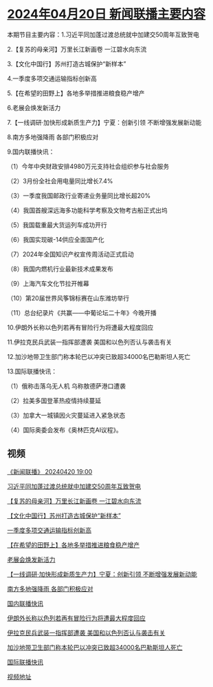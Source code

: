 # [2024年04月20日 新闻联播主要内容](https://tv.cctv.com/lm/xwlb/day/20240420.shtml)

本期节目主要内容：1.习近平同加蓬过渡总统就中加建交50周年互致贺电

2.【复苏的母亲河】万里长江新画卷 一江碧水向东流

3.【文化中国行】苏州打造古城保护“新样本”

4.一季度多项交通运输指标创新高

5.【在希望的田野上】各地多举措推进粮食稳产增产

6.老展会焕发新活力

7.【一线调研·加快形成新质生产力】宁夏：创新引领 不断增强发展新动能

8.南方多地强降雨 各部门积极应对

9.国内联播快讯：

（1）今年中央财政安排4980万元支持社会组织参与社会服务

（2）3月份全社会用电量同比增长7.4%

（3）一季度我国邮政行业寄递业务量同比增长超20%

（4）我国首艘深远海多功能科学考察及文物考古船正式出坞

（5）我国载重最大货运列车成功开行

（6）我国实现碳-14供应全面国产化

（7）2024年全国知识产权宣传周活动正式启动

（8）我国内燃机行业最新技术成果发布

（9）上海汽车文化节拉开帷幕

（10）第20届世界风筝锦标赛在山东潍坊举行

（11）总台纪录片《共赢——中葡论坛二十年》今晚开播

10.伊朗外长称以色列若再有冒险行为将遭最大程度回应

11.伊拉克民兵武装一指挥部遭袭 美国和以色列否认与袭击有关

12.加沙地带卫生部门称本轮巴以冲突已致超34000名巴勒斯坦人死亡

13.国际联播快讯：

（1）俄称击落乌无人机 乌称敖德萨港口遭袭

（2）拉美多国登革热疫情持续蔓延

（3）加拿大一城镇因火灾蔓延进入紧急状态

（4）国际奥委会发布《奥林匹克AI议程》。

## 视频

[《新闻联播》 20240420 19:00](https://tv.cctv.com/2024/04/20/VIDEZ6Br33CowkteFgM6jtNs240420.shtml)

[习近平同加蓬过渡总统就中加建交50周年互致贺电](https://tv.cctv.com/2024/04/20/VIDEGbVNEFQVbDFKXPL1RVRd240420.shtml)

[【复苏的母亲河】万里长江新画卷 一江碧水向东流](https://tv.cctv.com/2024/04/20/VIDEYVG9qX6sYfqlx5zWMHio240420.shtml)

[【文化中国行】苏州打造古城保护“新样本”](https://tv.cctv.com/2024/04/20/VIDEeyPIDEE7mfMhxLYWAAGr240420.shtml)

[一季度多项交通运输指标创新高](https://tv.cctv.com/2024/04/20/VIDEHg2AEjtisQV4Cn1D5Zgo240420.shtml)

[【在希望的田野上】各地多举措推进粮食稳产增产](https://tv.cctv.com/2024/04/20/VIDESybPQdzLsV5gfCEdYSJO240420.shtml)

[老展会焕发新活力](https://tv.cctv.com/2024/04/20/VIDENbYhr0bcV2pRycgR0qMo240420.shtml)

[【一线调研·加快形成新质生产力】宁夏：创新引领 不断增强发展新动能](https://tv.cctv.com/2024/04/20/VIDEmwpeE8G4IvD4J5YdrpVL240420.shtml)

[南方多地强降雨 各部门积极应对](https://tv.cctv.com/2024/04/20/VIDEHzrZxf3BgDKyUIHh3fvi240420.shtml)

[国内联播快讯](https://tv.cctv.com/2024/04/20/VIDEP8SnkQ9UkxhxqEhnUzng240420.shtml)

[伊朗外长称以色列若再有冒险行为将遭最大程度回应](https://tv.cctv.com/2024/04/20/VIDEsYxSYzS6NmJfC7K9nCwy240420.shtml)

[伊拉克民兵武装一指挥部遭袭 美国和以色列否认与袭击有关](https://tv.cctv.com/2024/04/20/VIDEiEgeaR0RdW1MDuKMmwx7240420.shtml)

[加沙地带卫生部门称本轮巴以冲突已致超34000名巴勒斯坦人死亡](https://tv.cctv.com/2024/04/20/VIDE6trIQ3RlqfaHP1QN5eKB240420.shtml)

[国际联播快讯](https://tv.cctv.com/2024/04/20/VIDEsmCZKRBT90dclaihnGKW240420.shtml)

[视频地址](https://tv.cctv.com/lm/xwlb/day/20240420.shtml) 

